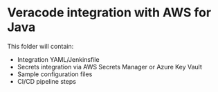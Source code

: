 # Veracode integration with AWS for Java

This folder will contain:
- Integration YAML/Jenkinsfile
- Secrets integration via AWS Secrets Manager or Azure Key Vault
- Sample configuration files
- CI/CD pipeline steps
